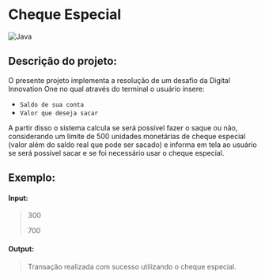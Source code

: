 # Cheque Especial

![Java](https://img.shields.io/badge/java-%23ED8B00.svg?style=for-the-badge&logo=openjdk&logoColor=white)
## Descrição do projeto:

O presente projeto implementa a resolução de um desafio da Digital Innovation One no qual através do terminal o usuário insere:

- `Saldo de sua conta`
- `Valor que deseja sacar`

A partir disso o sistema calcula se será possível fazer o saque ou não, considerando um limite de 500 unidades monetárias de cheque especial (valor além do saldo real que pode ser sacado) e informa em tela ao usuário se será possível sacar e se foi necessário usar o cheque especial. 

## Exemplo:

#### Input:
> 300
>
> 700
>

#### Output:

> Transação realizada com sucesso utilizando o cheque especial.


